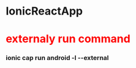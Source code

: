 # IonicReactApp

<h1 style="color:red">externaly run command</h1>
<h3>ionic cap run android -l --external</h3> 
